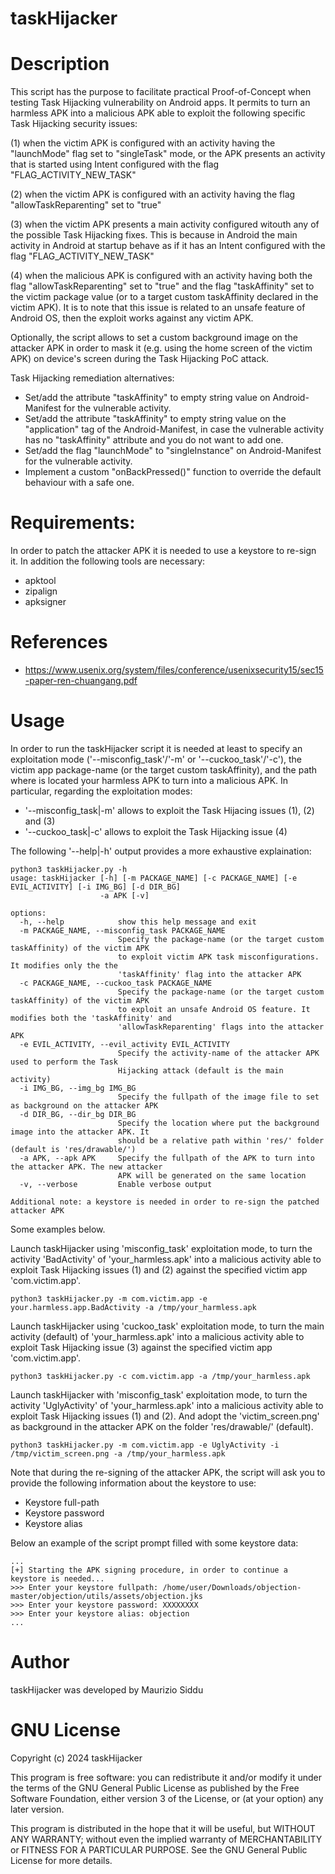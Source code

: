 taskHijacker
======================

# Description
This script has the purpose to facilitate practical Proof-of-Concept when testing Task Hijacking vulnerability on Android apps. 
It permits to turn an harmless APK into a malicious APK able to exploit the following specific Task Hijacking security issues:

(1) when the victim APK is configured with an activity having the "launchMode" flag set to 
    "singleTask" mode, or the APK presents an activity that is started using Intent configured
    with the flag "FLAG_ACTIVITY_NEW_TASK"                                    

(2) when the victim APK is configured with an activity having the flag "allowTaskReparenting" 
    set to "true"    

(3) when the victim APK presents a main activity configured witouth any of the possible Task 
    Hijacking fixes. This is because in Android the main activity in Android at startup behave 
    as if it has an Intent configured with the flag "FLAG_ACTIVITY_NEW_TASK"

(4) when the malicious APK is configured with an activity having both the flag "allowTaskReparenting" 
    set to "true" and the flag "taskAffinity" set to the victim package value (or to a target custom 
    taskAffinity declared in the victim APK). 
    It is to note that this issue is related to an unsafe feature of Android OS, then the exploit 
    works against any victim APK.  


Optionally, the script allows to set a custom background image on the attacker APK in 
order to mask it (e.g. using the home screen of the victim APK) on device's screen during the 
Task Hijacking PoC attack.

Task Hijacking remediation alternatives:
* Set/add the attribute "taskAffinity" to empty string value on Android-Manifest for the vulnerable activity.
* Set/add the attribute "taskAffinity" to empty string value on the "application" tag of the Android-Manifest, in case the vulnerable activity has no "taskAffinity" attribute and you do not want to add one.
* Set/add the flag "launchMode" to "singleInstance" on Android-Manifest for the vulnerable activity.
* Implement a custom "onBackPressed()" function to override the default behaviour with a safe one.


# Requirements:
In order to patch the attacker APK it is needed to use a keystore to re-sign it.
In addition the following tools are necessary:
* apktool
* zipalign
* apksigner


# References
* https://www.usenix.org/system/files/conference/usenixsecurity15/sec15-paper-ren-chuangang.pdf



# Usage
In order to run the taskHijacker script it is needed at least to specify an exploitation mode ('--misconfig_task'/'-m' or '--cuckoo_task'/'-c'), 
the victim app package-name (or the target custom taskAffinity), and the path where is located your harmless APK to turn into a malicious APK.
In particular, regarding the exploitation modes:
* '--misconfig_task|-m' allows to exploit the Task Hijacing issues (1), (2) and (3) 
* '--cuckoo_task|-c' allows to exploit the Task Hijacking issue (4)


The following '--help|-h' output provides a more exhaustive explaination:
```
python3 taskHijacker.py -h
usage: taskHijacker [-h] [-m PACKAGE_NAME] [-c PACKAGE_NAME] [-e EVIL_ACTIVITY] [-i IMG_BG] [-d DIR_BG]
                    -a APK [-v]

options:
  -h, --help            show this help message and exit
  -m PACKAGE_NAME, --misconfig_task PACKAGE_NAME
                        Specify the package-name (or the target custom taskAffinity) of the victim APK
                        to exploit victim APK task misconfigurations. It modifies only the the
                        'taskAffinity' flag into the attacker APK
  -c PACKAGE_NAME, --cuckoo_task PACKAGE_NAME
                        Specify the package-name (or the target custom taskAffinity) of the victim APK
                        to exploit an unsafe Android OS feature. It modifies both the 'taskAffinity' and
                        'allowTaskReparenting' flags into the attacker APK
  -e EVIL_ACTIVITY, --evil_activity EVIL_ACTIVITY
                        Specify the activity-name of the attacker APK used to perform the Task
                        Hijacking attack (default is the main activity)
  -i IMG_BG, --img_bg IMG_BG
                        Specify the fullpath of the image file to set as background on the attacker APK
  -d DIR_BG, --dir_bg DIR_BG
                        Specify the location where put the background image into the attacker APK. It
                        should be a relative path within 'res/' folder (default is 'res/drawable/')
  -a APK, --apk APK     Specify the fullpath of the APK to turn into the attacker APK. The new attacker
                        APK will be generated on the same location
  -v, --verbose         Enable verbose output

Additional note: a keystore is needed in order to re-sign the patched attacker APK
```



Some examples below.

Launch taskHijacker using 'misconfig_task' exploitation mode, to turn the activity 'BadActivity' of 'your_harmless.apk' into a malicious activity 
able to exploit Task Hijacking issues (1) and (2) against the specified victim app 'com.victim.app'.  
```
python3 taskHijacker.py -m com.victim.app -e your.harmless.app.BadActivity -a /tmp/your_harmless.apk
```

Launch taskHijacker using 'cuckoo_task' exploitation mode, to turn the main activity (default) of 'your_harmless.apk' into a malicious activity 
able to exploit Task Hijacking issue (3) against the specified victim app 'com.victim.app'. 
```
python3 taskHijacker.py -c com.victim.app -a /tmp/your_harmless.apk
```

Launch taskHijacker with 'misconfig_task' exploitation mode, to turn the activity 'UglyActivity' of 'your_harmless.apk' into a malicious activity 
able to exploit Task Hijacking issues (1) and (2). And adopt the 'victim_screen.png' as background in the attacker APK on the folder 'res/drawable/' (default).
```
python3 taskHijacker.py -m com.victim.app -e UglyActivity -i /tmp/victim_screen.png -a /tmp/your_harmless.apk
```

Note that during the re-signing of the attacker APK, the script will ask you to provide the following information about the keystore to use:
* Keystore full-path
* Keystore password
* Keystore alias

Below an example of the script prompt filled with some keystore data:
```
...
[+] Starting the APK signing procedure, in order to continue a keystore is needed...
>>> Enter your keystore fullpath: /home/user/Downloads/objection-master/objection/utils/assets/objection.jks
>>> Enter your keystore password: XXXXXXXX
>>> Enter your keystore alias: objection
...
```



# Author
taskHijacker was developed by Maurizio Siddu


# GNU License
Copyright (c) 2024 taskHijacker

This program is free software: you can redistribute it and/or modify
it under the terms of the GNU General Public License as published by
the Free Software Foundation, either version 3 of the License, or
(at your option) any later version.

This program is distributed in the hope that it will be useful,
but WITHOUT ANY WARRANTY; without even the implied warranty of
MERCHANTABILITY or FITNESS FOR A PARTICULAR PURPOSE. See the
GNU General Public License for more details.
